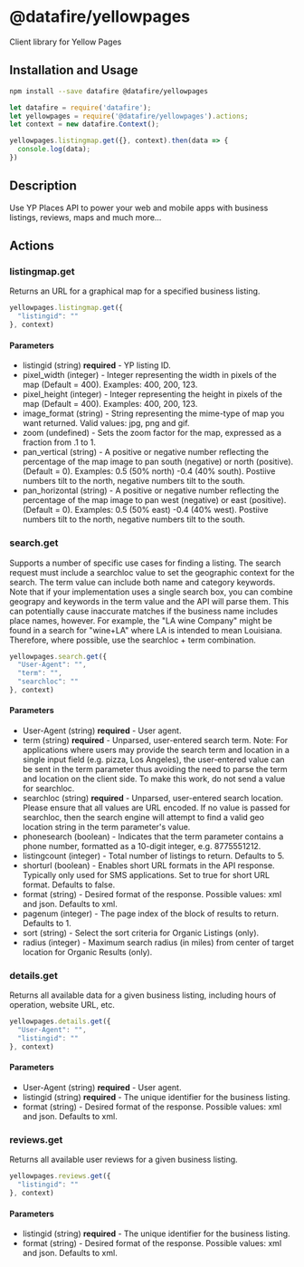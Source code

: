 # @datafire/yellowpages

Client library for Yellow Pages

## Installation and Usage
```bash
npm install --save datafire @datafire/yellowpages
```

```js
let datafire = require('datafire');
let yellowpages = require('@datafire/yellowpages').actions;
let context = new datafire.Context();

yellowpages.listingmap.get({}, context).then(data => {
  console.log(data);
})
```

## Description
Use YP Places API to power your web and mobile apps with business listings, reviews, maps and much more...

## Actions
### listingmap.get
Returns an URL for a graphical map for a specified business listing.


```js
yellowpages.listingmap.get({
  "listingid": ""
}, context)
```

#### Parameters
* listingid (string) **required** - YP listing ID.
* pixel_width (integer) - Integer representing the width in pixels of the map (Default = 400). Examples: 400, 200, 123.
* pixel_height (integer) - Integer representing the height in pixels of the map (Default = 400). Examples: 400, 200, 123.
* image_format (string) - String representing the mime-type of map you want returned. Valid values: jpg, png and gif.
* zoom (undefined) - Sets the zoom factor for the map, expressed as a fraction from .1 to 1.
* pan_vertical (string) - A positive or negative number reflecting the percentage of the map image to pan south (negative) or north (positive). (Default = 0). Examples: 0.5 (50% north) -0.4 (40% south). Postiive numbers tilt to the north, negative numbers tilt to the south.
* pan_horizontal (string) - A positive or negative number reflecting the percentage of the map image to pan west (negative) or east (positive). (Default = 0). Examples: 0.5 (50% east) -0.4 (40% west). Postiive numbers tilt to the north, negative numbers tilt to the south.

### search.get
Supports a number of specific use cases for finding a listing. The search request must include a searchloc value to set the geographic context for the search. The term value can include both name and category keywords. Note that if your implementation uses a single search box, you can combine geograpy and keywords in the term value and the API will parse them. This can potentially cause inaccurate matches if the business name includes place names, however. For example, the "LA wine Company" might be found in a search for "wine+LA" where LA is intended to mean Louisiana. Therefore, where possible, use the searchloc + term combination.


```js
yellowpages.search.get({
  "User-Agent": "",
  "term": "",
  "searchloc": ""
}, context)
```

#### Parameters
* User-Agent (string) **required** - User agent.
* term (string) **required** - Unparsed, user-entered search term. Note: For applications where users may provide the search term and location in a single input field (e.g. pizza, Los Angeles), the user-entered value can be sent in the term parameter thus avoiding the need to parse the term and location on the client side. To make this work, do not send a value for searchloc.
* searchloc (string) **required** - Unparsed, user-entered search location. Please ensure that all values are URL encoded. If no value is passed for searchloc, then the search engine will attempt to find a valid geo location string in the term parameter's value.
* phonesearch (boolean) - Indicates that the term parameter contains a phone number, formatted as a 10-digit integer, e.g. 8775551212.
* listingcount (integer) - Total number of listings to return. Defaults to 5.
* shorturl (boolean) - Enables short URL formats in the API response. Typically only used for SMS applications. Set to true for short URL format. Defaults to false.
* format (string) - Desired format of the response. Possible values: xml and json. Defaults to xml.
* pagenum (integer) - The page index of the block of results to return. Defaults to 1.
* sort (string) - Select the sort criteria for Organic Listings (only).
* radius (integer) - Maximum search radius (in miles) from center of target location for Organic Results (only).

### details.get
Returns all available data for a given business listing, including hours of operation, website URL, etc.


```js
yellowpages.details.get({
  "User-Agent": "",
  "listingid": ""
}, context)
```

#### Parameters
* User-Agent (string) **required** - User agent.
* listingid (string) **required** - The unique identifier for the business listing.
* format (string) - Desired format of the response. Possible values: xml and json. Defaults to xml.

### reviews.get
Returns all available user reviews for a given business listing.


```js
yellowpages.reviews.get({
  "listingid": ""
}, context)
```

#### Parameters
* listingid (string) **required** - The unique identifier for the business listing.
* format (string) - Desired format of the response. Possible values: xml and json. Defaults to xml.

